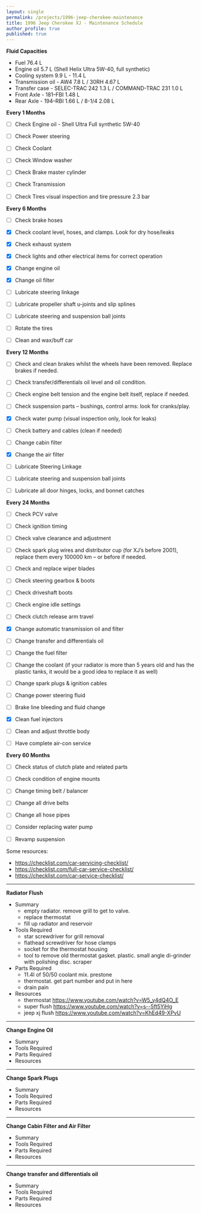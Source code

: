 ```yaml
---
layout: single
permalink: /projects/1996-jeep-cherokee-maintenance
title: 1996 Jeep Cherokee XJ - Maintenance Schedule
author_profile: true
published: true
---
```


**Fluid Capacities**
* Fuel 76.4 L
* Engine oil 5.7 L (Shell Helix Ultra 5W-40, full synthetic)
* Cooling system 9.9 L - 11.4 L 
* Transmission oil - AW4 7.8 L / 30RH 4.67 L
* Transfer case - SELEC-TRAC 242 1.3 L / COMMAND-TRAC 231 1.0 L
* Front Axle - 181–FBI 1.48 L
* Rear Axle - 194–RBI 1.66 L / 8-1/4  2.08 L

<!---
FLUIDS:
Engine oil: for most of the weather conditions, 10W-40 will fit, if you live in extremely cold area, you may want 5W-30., anyway, it should be SF,SF/CC,SF/CD or SF/SG type.
Auto transmission oil: I used Mopar ATF for the AW4 transmission 
Differentials: 80W-90 GL-5 gear lubricant (if your rear diff is equipped with the limited slip, you should add 2 oz. of Friction Modifier additive.
Transfer case oil: Dextron 3 ATF.
Break fluid: DOT 3.
Clutch fluid: DOT 3
Power steering fluid: Jeep power steering fluid or equivalent (I used Dextron 3 ATF for 10 years…)
-->


**Every 1 Months**
* [ ]  Check Engine oil - Shell Ultra Full synthetic 5W-40
* [ ]  Check Power steering 
* [ ]  Check Coolant
* [ ]  Check Window washer
* [ ]  Check Brake master cylinder
* [ ]  Check Transmission 
* [ ]  Check Tires visual inspection and tire pressure 2.3 bar


**Every 6 Months** 
* [ ]  Check brake hoses
* [x]  Check coolant level, hoses, and clamps. Look for dry hose/leaks
* [x]  Check exhaust system
* [x]  Check lights and other electrical items for correct operation
* [x]  Change engine oil
* [x]  Change oil filter
* [ ]  Lubricate steering linkage
* [ ]  Lubricate propeller shaft u-joints and slip splines
* [ ]  Lubricate steering and suspension ball joints
* [ ]  Rotate the tires 
* [ ]  Clean and wax/buff car


**Every 12 Months**
* [ ]  Check and clean brakes whilst the wheels have been removed. Replace brakes if needed.
* [ ]  Check transfer/differentials oil level and oil condition. 
* [ ]  Check engine belt tension and the engine belt itself, replace if needed.
* [ ]  Check suspension parts – bushings, control arms: look for cranks/play.
* [x]  Check water pump (visual inspection only, look for leaks)
* [ ]  Check battery and cables (clean if needed)
* [ ]  Change cabin filter
* [x]  Change the air filter
* [ ]  Lubricate Steering Linkage
* [ ]  Lubricate steering and suspension ball joints
* [ ]  Lubricate all door hinges, locks, and bonnet catches


**Every 24 Months**
* [ ]  Check PCV valve
* [ ]  Check ignition timing
* [ ]  Check valve clearance and adjustment
* [ ]  Check spark plug wires and distributor cup (for XJ’s before 2001), replace them every 100000 km – or before if needed.
* [ ]  Check and replace wiper blades
* [ ]  Check steering gearbox & boots
* [ ]  Check driveshaft boots
* [ ]  Check engine idle settings
* [ ]  Check clutch release arm travel
* [x]  Change automatic transmission oil and filter
* [ ]  Change transfer and differentials oil
* [ ]  Change the fuel filter
* [ ]  Change the coolant (if your radiator is more than 5 years old and has the plastic tanks, it would be a good idea to replace it as well)
* [ ]  Change spark plugs & ignition cables
* [ ]  Change power steering fluid
* [ ]  Brake line bleeding and fluid change
* [x]  Clean fuel injectors
* [ ]  Clean and adjust throttle body
* [ ]  Have complete air-con service


**Every 60 Months**
* [ ]  Check status of clutch plate and related parts
* [ ]  Check condition of engine mounts
* [ ]  Change timing belt / balancer
* [ ]  Change all drive belts
* [ ]  Change all hose pipes
* [ ]  Consider replacing water pump
* [ ]  Revamp suspension


Some resources:
* https://checklist.com/car-servicing-checklist/
* https://checklist.com/full-car-service-checklist/
* https://checklist.com/car-service-checklist/




----
**Radiator Flush**
* Summary
    * empty radiator. remove grill to get to valve. 
    * replace thermostat
    * fill up radiator and reservoir 
* Tools Required
    * star screwdriver for grill removal
    * flathead screwdriver for hose clamps
    * socket for the thermostat housing
    * tool to remove old thermostat gasket. plastic. small angle di-grinder with polishing disc. scraper
* Parts Required 
    * 11.4l of 50/50 coolant mix. prestone 
    * thermostat. get part number and put in here 
    * drain pain
* Resources
    * thermostat https://www.youtube.com/watch?v=W5_y4dQ4O_E
    * super flush https://www.youtube.com/watch?v=s--5ft5YiHg
    * jeep xj flush https://www.youtube.com/watch?v=KhEd49-XPvU

----
**Change Engine Oil**
* Summary
* Tools Required
* Parts Required
* Resources

----
**Change Spark Plugs**
* Summary
* Tools Required
* Parts Required
* Resources

----
**Change Cabin Filter and Air Filter**
* Summary
* Tools Required
* Parts Required
* Resources

----
**Change transfer and differentials oil**
* Summary
* Tools Required
* Parts Required
* Resources
